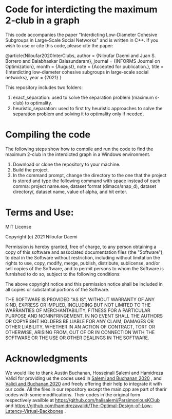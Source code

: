 # Code for interdicting the maximum 2-club in a graph

This code accompanies the paper "Interdicting Low-Diameter Cohesive Subgroups in
Large-Scale Social Networks" and is written in C++. If you wish to use or cite this code, please cite the paper:


@article{Niloufar2020InterClubs,
	author = {Niloufar Daemi and Juan S. Borrero and Balabhaskar Balasundaram},
	journal = {INFORMS Journal on Optimization},
	month = {August},
	note = {Accepted for publication.},
	title = {Interdicting low-diameter cohesive subgroups in large-scale social networks},
	year = {2021}
	}
  
  
This repository includes two folders:

1. exact_separation: used to solve the separation problem (maximum s-club) to optimality.
2. heuristic_separation: used to first try heuristic approaches to solve the separation problem and solving it to optimality only if needed.


# Compiling the code

The following steps show how to compile and run the code to find the maximum 2-club in the interdicted graph in a Windows environment.

1. Download or clone the repository to your machine.
2. Build the project.
3. In the command prompt, change the directory to the one that the project is stored and type the following command with space instead of each comma: project name.exe, dataset format (dimacs/snap_d), dataset directory/, dataset name, value of alpha, and hit enter.



# Terms and Use:

MIT License

Copyright (c) 2021 Niloufar Daemi

Permission is hereby granted, free of charge, to any person obtaining a copy
of this software and associated documentation files (the "Software"), to deal
in the Software without restriction, including without limitation the rights
to use, copy, modify, merge, publish, distribute, sublicense, and/or sell
copies of the Software, and to permit persons to whom the Software is
furnished to do so, subject to the following conditions:

The above copyright notice and this permission notice shall be included in all
copies or substantial portions of the Software.

THE SOFTWARE IS PROVIDED "AS IS", WITHOUT WARRANTY OF ANY KIND, EXPRESS OR
IMPLIED, INCLUDING BUT NOT LIMITED TO THE WARRANTIES OF MERCHANTABILITY,
FITNESS FOR A PARTICULAR PURPOSE AND NONINFRINGEMENT. IN NO EVENT SHALL THE
AUTHORS OR COPYRIGHT HOLDERS BE LIABLE FOR ANY CLAIM, DAMAGES OR OTHER
LIABILITY, WHETHER IN AN ACTION OF CONTRACT, TORT OR OTHERWISE, ARISING FROM,
OUT OF OR IN CONNECTION WITH THE SOFTWARE OR THE USE OR OTHER DEALINGS IN THE
SOFTWARE.



# Acknowledgments

We would like to thank Austin Buchanan, Hosseinali Salemi and Hamidreza Validi for providing
us the codes used in [Salemi and Buchanan 2020](https://link.springer.com/article/10.1007/s12532-020-00175-6) , and [Validi and Buchanan 2020](https://pubsonline.informs.org/doi/abs/10.1287/ijoc.2019.0914) and freely offering their help
to integrate it with our code. All the files in our repository except the main.cpp are part of therir codes with some modifications. Their codes in the original form respectively availble at https://github.com/halisalemi/ParsimoniousKClub and https://github.com/hamidrezavalidi/The-Optimal-Design-of-Low-Latency-Virtual-Backbones .

